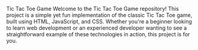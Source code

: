 Tic Tac Toe Game
Welcome to the Tic Tac Toe Game repository! This project is a simple yet fun implementation of the classic Tic Tac Toe game, built using HTML, JavaScript, and CSS. Whether you're a beginner looking to learn web development or an experienced developer wanting to see a straightforward example of these technologies in action, this project is for you.
